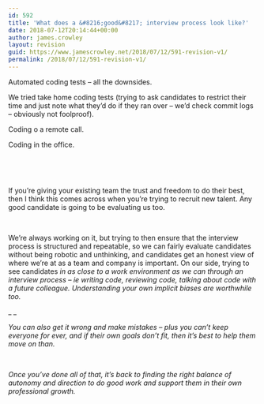 ```yaml
---
id: 592
title: 'What does a &#8216;good&#8217; interview process look like?'
date: 2018-07-12T20:14:44+00:00
author: james.crowley
layout: revision
guid: https://www.jamescrowley.net/2018/07/12/591-revision-v1/
permalink: /2018/07/12/591-revision-v1/
---
```

Automated coding tests &#8211; all the downsides.

We tried take home coding tests (trying to ask candidates to restrict their time and just note what they&#8217;d do if they ran over &#8211; we&#8217;d check commit logs &#8211; obviously not foolproof).

Coding o a remote call.

Coding in the office.

&nbsp;

&nbsp;

If you’re giving your existing team the trust and freedom to do their best, then I think this comes across when you’re trying to recruit new talent. Any good candidate is going to be evaluating us too.

&nbsp;

We’re always working on it, but trying to then ensure that the interview process is structured and repeatable, so we can fairly evaluate candidates without being robotic and unthinking, and candidates get an honest view of where we’re at as a team and company is important. On our side, trying to see candidates _in as close to a work environment as we can through an interview process – ie writing code, reviewing code, talking about code with a future colleague. Understanding your own implicit biases are worthwhile too._

_ _

_You can also get it wrong and make mistakes – plus you can’t keep everyone for ever, and if their own goals don’t fit, then it’s best to help them move on than._ 

&nbsp;

_Once you’ve done all of that, it’s back to finding the right balance of autonomy and direction to do good work and support them in their own professional growth._